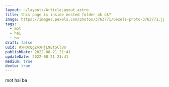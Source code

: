 ```yaml
---
layout: ~/layouts/ArticleLayout.astro
title: this page is inside nested folder ok ok?
image: https://images.pexels.com/photos/3763771/pexels-photo-3763771.jpeg?auto=compress&cs=tinysrgb&w=1260&h=750&dpr=1
tags:
  - mot
  - hai
  - ba
draft: false
uuid: RxHOcQgZvXHjL9EtSCl8o
publishDate: 2022-08-21 21:41
updateDate: 2022-08-21 21:41
medium: true
devto: true
---
```

mot hai ba